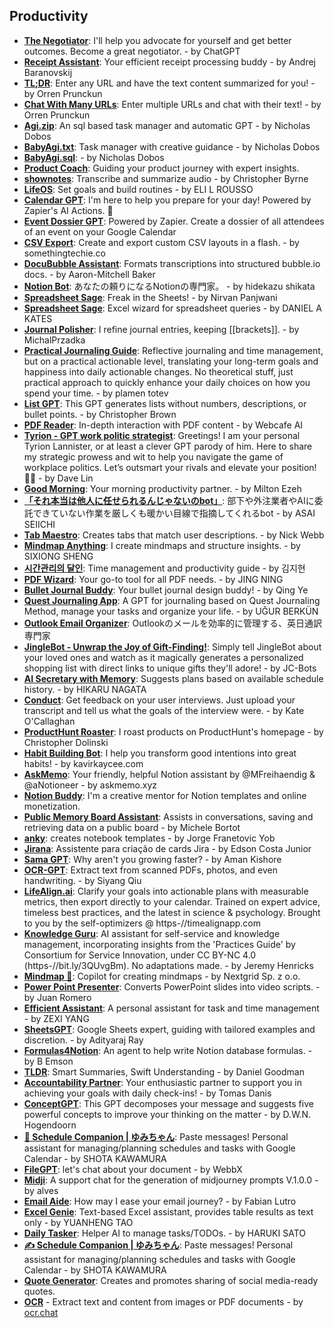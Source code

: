## Productivity
- [**The Negotiator**](https://chat.openai.com/g/g-TTTAK9GuS-the-negotia): I'll help you advocate for yourself  and get better outcomes. Become a great negotiator. - by ChatGPT
- [**Receipt Assistant**](https://chat.openai.com/g/g-WEi7DGCb3-receipt-assista): Your efficient receipt processing buddy - by Andrej Baranovskij
- [**TL;DR**](https://chat.openai.com/g/g-msr8lNumy-tl-d): Enter any URL and have the text content summarized for you! - by Orren Prunckun
- [**Chat With Many URLs**](https://chat.openai.com/g/g-5rBXWMTTN-chat-with-many-url): Enter multiple URLs and chat with their text! - by Orren Prunckun
- [**Agi.zip**](https://chat.openai.com/g/g-r4ckjls47-agi-zip): An sql based task manager and automatic GPT - by Nicholas Dobos
- [**BabyAgi.txt**](https://chat.openai.com/g/g-lzbeEOr9Y-babyagi-tx): Task manager with creative guidance - by Nicholas Dobos
- [**BabyAgi.sql**](https://chat.openai.com/g/g-HhC81CsaA-babyagi-sql): - by Nicholas Dobos
- [**Product Coach**](https://chat.openai.com/g/g-e0xH6MMQs-product-coach): Guiding your product journey with expert insights.
- [**shownotes**](https://chat.openai.com/g/g-gNH4K4Egg-show): Transcribe and summarize audio - by Christopher Byrne
- [**LifeOS**](https://chat.openai.com/g/g-Lmt2TBepG-lif): Set goals and build routines - by ELI L ROUSSO
- [**Calendar GPT**](https://chat.openai.com/g/g-8OcWVLenu-calendar-gp): I'm here to help you prepare for your day! Powered by Zapier's AI Actions. 🧡
- [**Event Dossier GPT**](https://chat.openai.com/g/g-G8lqP5Snj-event-dossier-gp): Powered by Zapier. Create a dossier of all attendees of an event on your Google Calendar
- [**CSV Export**](https://chat.openai.com/g/g-FfM6ncq4T-csv-exp): Create and export custom CSV layouts in a flash. - by somethingtechie.co
- [**DocuBubble Assistant**](https://chat.openai.com/g/g-KZyZmRjQm-docububble-assista): Formats transcriptions into structured bubble.io docs. - by Aaron-Mitchell Baker
- [**Notion Bot**](https://chat.openai.com/g/g-c504uNCWo-notion-b): あなたの頼りになるNotionの専門家。 - by hidekazu shikata
- [**Spreadsheet Sage**](https://chat.openai.com/g/g-7zSmZO0Vz-spreadsheet-sag): Freak in the Sheets! - by Nirvan Panjwani
- [**Spreadsheet Sage**](https://chat.openai.com/g/g-7zSmZO0Vz-spreadsheet-sag): Excel wizard for spreadsheet queries - by DANIEL A KATES
- [**Journal Polisher**](https://chat.openai.com/g/g-0bkf4mNTa-journal-polish): I refine journal entries, keeping [[brackets]]. - by MichalPrzadka
- [**Practical Journaling Guide**](https://chat.openai.com/g/g-XmLT1WY09-practical-journaling-guid): Reflective journaling and time management, but on a practical actionable level, translating your long-term goals and happiness into daily actionable changes.  No theoretical stuff, just practical approach to quickly enhance your daily choices on how you spend your time. - by plamen totev
- [**List GPT**](https://chat.openai.com/g/g-9NLD1n1fR-list-gp): This GPT generates lists without numbers, descriptions, or bullet points. - by Christopher Brown
- [**PDF Reader**](https://chat.openai.com/g/g-5jDGtDtXc-pdf-read): In-depth interaction with PDF content - by Webcafe AI
- [**Tyrion - GPT work politic strategist**](https://chat.openai.com/g/g-Cphvlgh3H-tyrion-gpt-work-politic-strategi): Greetings! I am your personal Tyrion Lannister, or at least a clever GPT parody of him. Here to share my strategic prowess and wit to help you navigate the game of workplace politics. Let’s outsmart your rivals and elevate your position! 🦁👑 - by Dave Lin
- [**Good Morning**](https://chat.openai.com/g/g-MzgWHh79J-good-morning): Your morning productivity partner. - by Milton Ezeh
- [**「それ本当は他人に任せられるんじゃないのbot」**](https://chat.openai.com/g/g-cGNuBLqyK-soreben-dang-hata-ren-niren-serarerunziyanainob): 部下や外注業者やAIに委託できていない作業を厳しくも暖かい目線で指摘してくれるbot - by ASAI SEIICHI
- [**Tab Maestro**](https://chat.openai.com/g/g-Swyay4fco-tab-ma): Creates tabs that match user descriptions. - by Nick Webb
- [**Mindmap Anything**](https://chat.openai.com/g/g-cT0umsiWF-mindmap-anything): I create mindmaps and structure insights. - by SIXIONG SHENG
- [**시간관리의 달인**](https://chat.openai.com/g/g-Lka1YQEkZ-sigangwanriyi-dali): Time management and productivity guide - by 김지현
- [**PDF Wizard**](https://chat.openai.com/g/g-WZoF9gEDY-pdf-wizard): Your go-to tool for all PDF needs. - by JING NING
- [**Bullet Journal Buddy**](https://chat.openai.com/g/g-3yqYgHLsR-bullet-journal-buddy): Your bullet journal design buddy! - by Qing Ye
- [**Quest Journaling App**](https://chat.openai.com/g/g-jLUEOKbHJ-quest-journaling-app): A GPT for journaling based on Quest Journaling Method, manage your tasks and organize your life. - by UĞUR BERKÜN
- [**Outlook Email Organizer**](https://chat.openai.com/g/g-bBX6RE9dP-outlook-email-organiz): Outlookのメールを効率的に管理する、英日通訳専門家
- [**JingleBot - Unwrap the Joy of Gift-Finding!**](https://chat.openai.com/g/g-gsiVdphij-jinglebot-unwrap-the-joy-of-gift-finding): Simply tell JingleBot about your loved ones and watch as it magically generates a personalized shopping list with direct links to unique gifts they'll adore! - by JC-Bots
- [**AI Secretary with Memory**](https://chat.openai.com/g/g-Kc7CCglmn-ai-secretary-with-memory): Suggests plans based on available schedule history. - by HIKARU NAGATA
- [**Conduct**](https://chat.openai.com/g/g-xIAMKnaDA-cond): Get feedback on your user interviews. Just upload your transcript and tell us what the goals of the interview were. - by Kate O'Callaghan
- [**ProductHunt Roaster**](https://chat.openai.com/g/g-VYWSEbmH2-producthunt-roa): I roast products on ProductHunt's homepage - by Christopher Dolinski
- [**Habit Building Bot**](https://chat.openai.com/g/g-mYQoHQiVp-habit-building-b): I help you transform good intentions into great habits! - by kavirkaycee.com
- [**AskMemo**](https://chat.openai.com/g/g-1tUeqFBow-ask): Your friendly, helpful Notion assistant by @MFreihaendig & @aNotioneer - by askmemo.xyz
- [**Notion Buddy**](https://chat.openai.com/g/g-iIB8oip3c-notion-buddy): I'm a creative mentor for Notion templates and online monetization.
- [**Public Memory Board Assistant**](https://chat.openai.com/g/g-3ssKt8JED-public-memory-board-assista): Assists in conversations, saving and retrieving data on a public board - by Michele Bortot
- [**anky**](https://chat.openai.com/g/g-DKne07mTu-anky): creates notebook templates - by Jorge Franetovic Yob
- [**Jirana**](https://chat.openai.com/g/g-1SASr5jet-jirana): Assistente para criação de cards Jira - by Edson Costa Junior
- [**Sama GPT**](https://chat.openai.com/g/g-Pondp6CCs-sama-gp): Why aren't you growing faster? - by Aman Kishore
- [**OCR-GPT**](https://chat.openai.com/g/g-L29PpDmgg-ocr-gp): Extract text from scanned PDFs, photos, and even handwriting. - by Siyang Qiu
- [**LifeAlign.ai**](https://chat.openai.com/g/g-PqvMfdypm-lifealign-ai): Clarify your goals into actionable plans with measurable metrics, then export directly to your calendar. Trained on expert advice, timeless best practices, and the latest in science & psychology. Brought to you by the self-optimizers @ https-//timealignapp.com
- [**Knowledge Guru**](https://chat.openai.com/g/g-3MnLHewny-knowledge-g): AI assistant for self-service and knowledge management, incorporating insights from the 'Practices Guide' by Consortium for Service Innovation, under CC BY-NC 4.0 (https-//bit.ly/3QUvgBm). No adaptations made. - by Jeremy Henricks
- [**Mindmap 🧠**](https://chat.openai.com/g/g-pkeXTdBQQ-mindmap): Copilot for creating mindmaps - by Nextgrid Sp. z o.o.
- [**Power Point Presenter**](https://chat.openai.com/g/g-7HyyaQf2k-power-point-p): Converts PowerPoint slides into video scripts. - by Juan  Romero
- [**Efficient Assistant**](https://chat.openai.com/g/g-o6ZuC3T1Z-efficient-assista): A personal assistant for task and time management - by ZEXI YANG
- [**SheetsGPT**](https://chat.openai.com/g/g-ROXHWHjBF-sheetsgp): Google Sheets expert, guiding with tailored examples and discretion. - by Adityaraj Ray
- [**Formulas4Notion**](https://chat.openai.com/g/g-dOkgulsbb-formulas4noti): An agent to help write Notion database formulas. - by B Emson
- [**TLDR**](https://chat.openai.com/g/g-ZOL2lvhpw-tld): Smart Summaries, Swift Understanding - by Daniel Goodman
- [**Accountability Partner**](https://chat.openai.com/g/g-PFgYfERqZ-accountability-pa): Your enthusiastic partner to support you in achieving your goals with daily check-ins! - by Tomas Danis
- [**ConceptGPT**](https://chat.openai.com/g/g-f4jZt1mA1-conceptgp): This GPT decomposes your message and suggests five powerful concepts to improve your thinking on the matter - by D.W.N. Hogendoorn
- [**📅 Schedule Companion | ゆみちゃん**](https://chat.openai.com/g/g-lmb6WNkvk-schedule-companion-yumitiya): Paste messages! Personal assistant for managing/planning schedules and tasks with Google Calendar - by SHOTA KAWAMURA
- [**FileGPT**](https://chat.openai.com/g/g-FG3HYZbgD-filegp): let's chat about your document - by WebbX
- [**Midji**](https://chat.openai.com/g/g-4hXVpNjE1-midji): A support chat for the generation of midjourney prompts V.1.0.0 - by alves
- [**Email Aide**](https://chat.openai.com/g/g-hviwh5HAr-email-aid): How may I ease your email journey? - by Fabian Lutro
- [**Excel Genie**](https://chat.openai.com/g/g-chBOK2ymp-excel-geni): Text-based Excel assistant, provides table results as text only - by YUANHENG TAO
- [**Daily Tasker**](https://chat.openai.com/g/g-EEGhXG6hm-daily-task): Helper AI to manage tasks/TODOs. - by HARUKI SATO
- [**✍ Schedule Companion | ゆみちゃん**](https://chat.openai.com/g/g-X71bJYLBe-schedule-companion-yumitiya): Paste messages! Personal assistant for managing/planning schedules and tasks with Google Calendar - by SHOTA KAWAMURA
- [**Quote Generator**](https://chat.openai.com/g/g-vq4XqbJxQ-quote-genera): Creates and promotes sharing of social media-ready quotes.
- [**OCR**](https://chat.openai.com/g/g-wETMBcESv-ocr) - Extract text and content from images or PDF documents - by [ocr.chat](https://get.ocr.chat/gpt)

